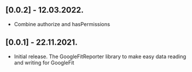 ## [0.0.2] - 12.03.2022.

* Combine authorize and hasPermissions

## [0.0.1] - 22.11.2021.

* Initial release. The GoogleFitReporter library to make easy data reading and writing for GoogleFit